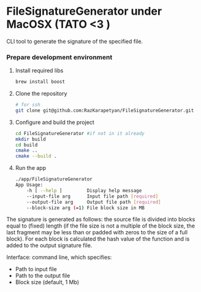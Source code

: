 # FileSignatureGenerator under MacOSX (TATO <3 )
CLI tool to generate the signature of the specified file.
### Prepare development environment
1. Install required libs 
   ```bash
   brew install boost 

3. Clone the repository
   ```bash
   # for ssh
   git clone git@github.com:RazKarapetyan/FileSignatureGenerator.git

4. Configure and build the project
   ```bash
   cd FileSignatureGenerator #if not in it already
   mkdir build
   cd build
   cmake .. 
   cmake --build .
   ```
5. Run the app
    ```bash
    ./app/FileSignatureGenerator 
    App Usage:
        -h [ --help ]         Display help message
        --input-file arg      Input file path [required]
        --output-file arg     Output file path [required]
        --block-size arg (=1) File block size in MB

The signature is generated as follows: the source file is divided into blocks equal to
(fixed) length (if the file size is not a multiple of the block size, the last fragment may
be less than or padded with zeros to the size of a full block). 
For each block is calculated the hash value of the function and is added to the output signature file.

Interface: command line, which specifies:
* Path to input file
* Path to the output file
* Block size (default, 1 Mb)
